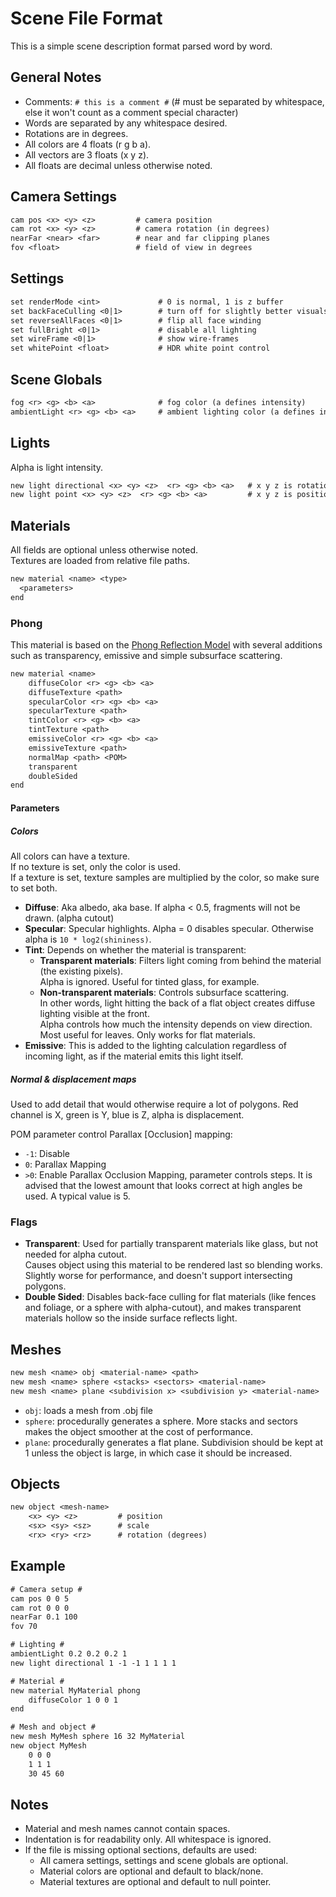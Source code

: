 # Scene File Format

This is a simple scene description format parsed word by word.

## General Notes

- Comments: `# this is a comment #` (# must be separated by whitespace, else it won't count as a comment special character)
- Words are separated by any whitespace desired.
- Rotations are in degrees.
- All colors are 4 floats (r g b a).
- All vectors are 3 floats (x y z).
- All floats are decimal unless otherwise noted.

## Camera Settings

```txt
cam pos <x> <y> <z>         # camera position
cam rot <x> <y> <z>         # camera rotation (in degrees)
nearFar <near> <far>        # near and far clipping planes
fov <float>                 # field of view in degrees
```

## Settings

```txt
set renderMode <int>             # 0 is normal, 1 is z buffer
set backFaceCulling <0|1>        # turn off for slightly better visuals
set reverseAllFaces <0|1>        # flip all face winding
set fullBright <0|1>             # disable all lighting
set wireFrame <0|1>              # show wire-frames
set whitePoint <float>           # HDR white point control
```

## Scene Globals

```txt
fog <r> <g> <b> <a>              # fog color (a defines intensity)
ambientLight <r> <g> <b> <a>     # ambient lighting color (a defines intensity)
```

## Lights

Alpha is light intensity.

```txt
new light directional <x> <y> <z>  <r> <g> <b> <a>   # x y z is rotation
new light point <x> <y> <z>  <r> <g> <b> <a>         # x y z is position
```

## Materials

All fields are optional unless otherwise noted.  
Textures are loaded from relative file paths.

```txt
new material <name> <type>
  <parameters>
end
```

### Phong

This material is based on the [Phong Reflection Model](https://en.wikipedia.org/wiki/Phong_reflection_model) with several additions such as transparency, emissive and simple subsurface scattering.

```txt
new material <name>
    diffuseColor <r> <g> <b> <a>
    diffuseTexture <path>
    specularColor <r> <g> <b> <a>
    specularTexture <path>
    tintColor <r> <g> <b> <a>
    tintTexture <path>
    emissiveColor <r> <g> <b> <a>
    emissiveTexture <path>
    normalMap <path> <POM>
    transparent
    doubleSided
end
```

#### Parameters

##### Colors

All colors can have a texture.  
If no texture is set, only the color is used.  
If a texture is set, texture samples are multiplied by the color, so make sure to set both.

- **Diffuse**: Aka albedo, aka base. If alpha < 0.5, fragments will not be drawn. (alpha cutout)
- **Specular**: Specular highlights. Alpha = 0 disables specular. Otherwise alpha is `10 * log2(shininess)`.
- **Tint**: Depends on whether the material is transparent:
  - **Transparent materials**: Filters light coming from behind the material (the existing pixels).  
    Alpha is ignored. Useful for tinted glass, for example.
  - **Non-transparent materials**: Controls subsurface scattering.  
    In other words, light hitting the back of a flat object creates diffuse lighting visible at the front.  
    Alpha controls how much the intensity depends on view direction. Most useful for leaves. Only works for flat materials.
- **Emissive**: This is added to the lighting calculation regardless of incoming light, as if the material emits this light itself.

##### Normal & displacement maps

Used to add detail that would otherwise require a lot of polygons. Red channel is X, green is Y, blue is Z, alpha is displacement.

POM parameter control Parallax [Occlusion] mapping:

- `-1`: Disable
- `0`: Parallax Mapping
- `>0`: Enable Parallax Occlusion Mapping, parameter controls steps. It is advised that the lowest amount that looks correct at high angles be used. A typical value is 5.

### Flags

- **Transparent**: Used for partially transparent materials like glass, but not needed for alpha cutout.  
  Causes object using this material to be rendered last so blending works.  
  Slightly worse for performance, and doesn't support intersecting polygons.
- **Double Sided**: Disables back-face culling for flat materials (like fences and foliage, or a sphere with alpha-cutout), and makes transparent materials hollow so the inside surface reflects light.

## Meshes

```txt
new mesh <name> obj <material-name> <path>
new mesh <name> sphere <stacks> <sectors> <material-name>
new mesh <name> plane <subdivision x> <subdivision y> <material-name>
```

- `obj`: loads a mesh from .obj file
- `sphere`: procedurally generates a sphere. More stacks and sectors makes the object smoother at the cost of performance.
- `plane`: procedurally generates a flat plane. Subdivision should be kept at 1 unless the object is large, in which case it should be increased.

## Objects

```txt
new object <mesh-name>
    <x> <y> <z>         # position
    <sx> <sy> <sz>      # scale
    <rx> <ry> <rz>      # rotation (degrees)
```

## Example

```txt
# Camera setup #
cam pos 0 0 5
cam rot 0 0 0
nearFar 0.1 100
fov 70

# Lighting #
ambientLight 0.2 0.2 0.2 1
new light directional 1 -1 -1 1 1 1 1

# Material #
new material MyMaterial phong
    diffuseColor 1 0 0 1
end

# Mesh and object #
new mesh MyMesh sphere 16 32 MyMaterial
new object MyMesh
    0 0 0
    1 1 1
    30 45 60
```

## Notes

- Material and mesh names cannot contain spaces.
- Indentation is for readability only. All whitespace is ignored.
- If the file is missing optional sections, defaults are used:
  - All camera settings, settings and scene globals are optional.
  - Material colors are optional and default to black/none.
  - Material textures are optional and default to null pointer.
